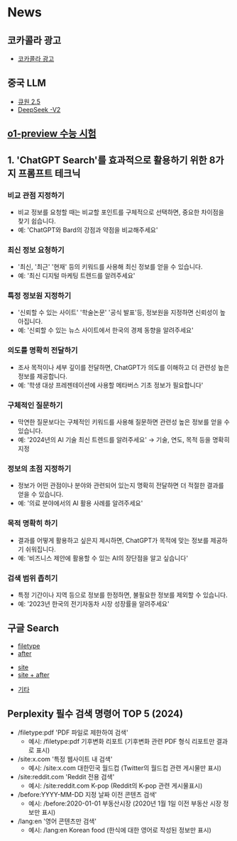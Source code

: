 # News
## 코카콜라 광고
* [코카콜라 광고](https://www.youtube.com/shorts/_jkbnB0Ce-k)

## 중국 LLM
* [큐원 2.5](https://www.mk.co.kr/news/it/11120844)
* [DeepSeek -V2](https://fornewchallenge.tistory.com/entry/DeepSeek-V2-%EC%98%A4%ED%94%88%EC%86%8C%EC%8A%A4-%EC%B5%9C%EA%B3%A0-%EC%84%B1%EB%8A%A5%EA%B3%BC-%EA%B0%80%EC%84%B1%EB%B9%84%EB%A5%BC-%EC%9E%90%EB%9E%91%ED%95%98%EB%8A%94-%ED%98%81%EC%8B%A0-MoE-%EC%96%B8%EC%96%B4-%EB%AA%A8%EB%8D%B8)

## [o1-preview 수능 시험](https://news.hada.io/topic?id=17850)

## 1. 'ChatGPT Search'를 효과적으로 활용하기 위한 8가지 프롬프트 테크닉

### 비교 관점 지정하기
- 비교 정보를 요청할 때는 비교할 포인트를 구체적으로 선택하면, 중요한 차이점을 찾기 쉽습니다.
- 예: 'ChatGPT와 Bard의 강점과 약점을 비교해주세요'

### 최신 정보 요청하기
- '최신, '최근' '현재' 등의 키워드를 사용해 최신 정보를 얻을 수 있습니다.
- 예: '최신 디지털 마케팅 트렌드를 알려주세요'

### 특정 정보원 지정하기
- '신뢰할 수 있는 사이트' '학술논문' '공식 발표'등, 정보원을 지정하면 신뢰성이 높아집니다.
- 예: '신뢰할 수 있는 뉴스 사이트에서 한국의 경제 동향을 알려주세요'

### 의도를 명확히 전달하기
- 조사 목적이나 세부 깊이를 전달하면, ChatGPT가 의도를 이해하고 더 관련성 높은 정보를 제공합니다.
- 예: '학생 대상 프레젠테이션에 사용할 메타버스 기초 정보가 필요합니다'

### 구체적인 질문하기
- 막연한 질문보다는 구체적인 키워드를 사용해 질문하면 관련성 높은 정보를 얻을 수 있습니다.
- 예: '2024년의 AI 기술 최신 트렌드를 알려주세요' → 기술, 연도, 목적 등을 명확히 지정

### 정보의 초점 지정하기
- 정보가 어떤 관점이나 분야와 관련되어 있는지 명확히 전달하면 더 적절한 결과를 얻을 수 있습니다.
- 예: '의료 분야에서의 AI 활용 사례를 알려주세요'

### 목적 명확히 하기
- 결과를 어떻게 활용하고 싶은지 제시하면, ChatGPT가 목적에 맞는 정보를 제공하기 쉬워집니다.
- 예: '비즈니스 제안에 활용할 수 있는 AI의 장단점을 알고 싶습니다'

### 검색 범위 좁히기
- 특정 기간이나 지역 등으로 정보를 한정하면, 불필요한 정보를 제외할 수 있습니다.
- 예: '2023년 한국의 전기자동차 시장 성장률을 알려주세요'

## 구글 Search
- [filetype](https://www.google.com/search?q=IT+filetype%3Apdf&sca_esv=4dbd1c17396be272&rlz=1C1CHBD_koKR994KR995&sxsrf=ADLYWIJTOOsRI7Y_DbnAgNQs0e9XY5egPw%3A1732426667375&ei=q7tCZ-DOFufu1e8P26-BsA8&ved=0ahUKEwig0O6goPSJAxVnd_UHHdtXAPYQ4dUDCA8&uact=5&oq=IT+filetype%3Apdf&gs_lp=Egxnd3Mtd2l6LXNlcnAiD0lUIGZpbGV0eXBlOnBkZkiOBlAAWABwAHgAkAEAmAFroAFrqgEDMC4xuAEDyAEA-AEBmAIAoAIAmAMAkgcAoAct&sclient=gws-wiz-serp)
- [after](https://www.google.com/search?q=IT+after:2024-10-01&sca_esv=4dbd1c17396be272&rlz=1C1CHBD_koKR994KR995&sxsrf=ADLYWILRfz8WZGrtlMug-bXBBul4wnCzEg:1728541369402&ei=uXIHZ9aeGPrg2roPqaXP6Ao&ved=0ahUKEwiW37WyloOJAxV6sFYBHanSE60Q4dUDCA8&uact=5&oq=IT+after:2024-10-01&gs_lp=Egxnd3Mtd2l6LXNlcnAiE0lUIGFmdGVyOjIwMjQtMTAtMDFI2DVQoTBY2TFwBXgAkAEAmAGEAaABhgKqAQMwLjK4AQPIAQD4AQGYAgCgAgCYAwCIBgGSBwCgB1o&sclient=gws-wiz-serp)
* [site](https://www.google.com/search?q=IT+site%3Avelog.io&sca_esv=4dbd1c17396be272&rlz=1C1CHBD_koKR994KR995&sxsrf=ADLYWILRlDJonRgRtkWb2_YEA3st4akJLw%3A1732426606807&ei=brtCZ_z5MPPd1e8PpK-I4As&ved=0ahUKEwj86P2DoPSJAxXzbvUHHaQXArwQ4dUDCA8&uact=5&oq=IT+site%3Avelog.io&gs_lp=Egxnd3Mtd2l6LXNlcnAiEElUIHNpdGU6dmVsb2cuaW9Iwb4BUIOsAVjqvQFwBXgAkAEAmAGLAaAB5QqqAQQwLjEyuAEDyAEA-AEBmAIFoAKcBcICChAAGIAEGEMYigXCAggQABiABBixA8ICBRAAGIAEwgIKEC4YgAQYQxiKBcICCBAAGIAEGMsBwgIIEC4YgAQYywGYAwCIBgGSBwMwLjWgB_Uh&sclient=gws-wiz-serp)
* [site + after](https://www.google.com/search?q=IT+after%3A2024-10-01+site%3Avelog.io&sca_esv=4dbd1c17396be272&rlz=1C1CHBD_koKR994KR995&sxsrf=ADLYWILRlDJonRgRtkWb2_YEA3st4akJLw%3A1732426606807&ei=brtCZ_z5MPPd1e8PpK-I4As&ved=0ahUKEwj86P2DoPSJAxXzbvUHHaQXArwQ4dUDCA8&uact=5&oq=IT+after%3A2024-10-01+site%3Avelog.io&gs_lp=Egxnd3Mtd2l6LXNlcnAiIUlUIGFmdGVyOjIwMjQtMTAtMDEgc2l0ZTp2ZWxvZy5pb0i9C1DcAligBXABeACQAQCYAW2gAb8CqgEDMC4zuAEDyAEA-AEB-AECmAIAoAIAmAMAiAYBkgcAoAeVAQ&sclient=gws-wiz-serp)
- [기타](https://zzang9ha.tistory.com/405)

## Perplexity 필수 검색 명령어 TOP 5 (2024)
* /filetype:pdf 'PDF 파일로 제한하여 검색'
  * 예시: /filetype:pdf 기후변화 리포트 (기후변화 관련 PDF 형식 리포트만 결과로 표시)
* /site:x.com '특정 웹사이트 내 검색'
  * 예시: /site:x.com 대한민국 월드컵 (Twitter의 월드컵 관련 게시물만 표시)
* /site:reddit.com 'Reddit 전용 검색'
  * 예시: /site:reddit.com K-pop (Reddit의 K-pop 관련 게시물표시)
* /before:YYYY-MM-DD 지정 날짜 이전 콘텐츠 검색'
  * 예시: /before:2020-01-01 부동산시장 (2020년 1월 1일 이전 부동산 시장 정보만 표시)
* /lang:en '영어 콘텐츠만 검색'
  * 예시: /lang:en Korean food (한식에 대한 영어로 작성된 정보만 표시)
